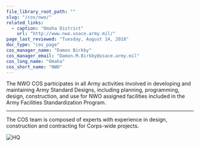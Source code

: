 ```yaml
---
file_library_root_path: ""
slug: "/cos/nwo/"
related_links:
  - caption: "Omaha District"
    url: "http://www.nwo.usace.army.mil/"
page_last_reviewed: "Tuesday, August 14, 2018"
doc_type: "cos_page"
cos_manager_name: "Damon Birkby"
cos_manager_email: "Damon.M.Birkby@usace.army.mil"
cos_long_name: "Omaha"
cos_short_name: "NWO"
---
```


The NWO COS participates in all Army activities involved in developing and maintaining Army Standard Designs, including planning, programming, design, construction, and use for NWO assigned facilities included in the Army Facilities Standardization Program.

---

The COS team is composed of experts with experience in design, construction and contracting for Corps-wide projects.

![HQ](/admin/images/uploads/allen-photos-227.jpg)
